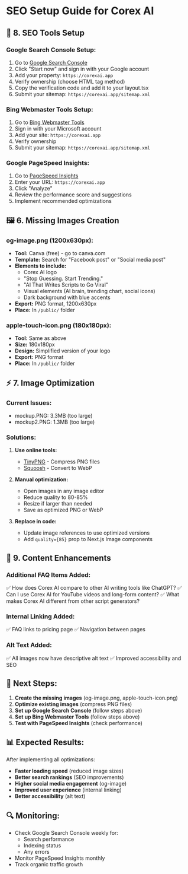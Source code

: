 # SEO Setup Guide for Corex AI

## 🔧 **8. SEO Tools Setup**

### **Google Search Console Setup:**
1. Go to [Google Search Console](https://search.google.com/search-console)
2. Click "Start now" and sign in with your Google account
3. Add your property: `https://corexai.app`
4. Verify ownership (choose HTML tag method)
5. Copy the verification code and add it to your layout.tsx
6. Submit your sitemap: `https://corexai.app/sitemap.xml`

### **Bing Webmaster Tools Setup:**
1. Go to [Bing Webmaster Tools](https://www.bing.com/webmasters)
2. Sign in with your Microsoft account
3. Add your site: `https://corexai.app`
4. Verify ownership
5. Submit your sitemap: `https://corexai.app/sitemap.xml`

### **Google PageSpeed Insights:**
1. Go to [PageSpeed Insights](https://pagespeed.web.dev/)
2. Enter your URL: `https://corexai.app`
3. Click "Analyze"
4. Review the performance score and suggestions
5. Implement recommended optimizations

## 🖼️ **6. Missing Images Creation**

### **og-image.png (1200x630px):**
- **Tool:** Canva (free) - go to canva.com
- **Template:** Search for "Facebook post" or "Social media post"
- **Elements to include:**
  - Corex AI logo
  - "Stop Guessing. Start Trending."
  - "AI That Writes Scripts to Go Viral"
  - Visual elements (AI brain, trending chart, social icons)
  - Dark background with blue accents
- **Export:** PNG format, 1200x630px
- **Place:** In `/public/` folder

### **apple-touch-icon.png (180x180px):**
- **Tool:** Same as above
- **Size:** 180x180px
- **Design:** Simplified version of your logo
- **Export:** PNG format
- **Place:** In `/public/` folder

## ⚡ **7. Image Optimization**

### **Current Issues:**
- mockup.PNG: 3.3MB (too large)
- mockup2.PNG: 1.3MB (too large)

### **Solutions:**
1. **Use online tools:**
   - [TinyPNG](https://tinypng.com/) - Compress PNG files
   - [Squoosh](https://squoosh.app/) - Convert to WebP
   
2. **Manual optimization:**
   - Open images in any image editor
   - Reduce quality to 80-85%
   - Resize if larger than needed
   - Save as optimized PNG or WebP

3. **Replace in code:**
   - Update image references to use optimized versions
   - Add `quality={85}` prop to Next.js Image components

## 📝 **9. Content Enhancements**

### **Additional FAQ Items Added:**
✅ How does Corex AI compare to other AI writing tools like ChatGPT?
✅ Can I use Corex AI for YouTube videos and long-form content?
✅ What makes Corex AI different from other script generators?

### **Internal Linking Added:**
✅ FAQ links to pricing page
✅ Navigation between pages

### **Alt Text Added:**
✅ All images now have descriptive alt text
✅ Improved accessibility and SEO

## 🚀 **Next Steps:**

1. **Create the missing images** (og-image.png, apple-touch-icon.png)
2. **Optimize existing images** (compress PNG files)
3. **Set up Google Search Console** (follow steps above)
4. **Set up Bing Webmaster Tools** (follow steps above)
5. **Test with PageSpeed Insights** (check performance)

## 📊 **Expected Results:**

After implementing all optimizations:
- **Faster loading speed** (reduced image sizes)
- **Better search rankings** (SEO improvements)
- **Higher social media engagement** (og-image)
- **Improved user experience** (internal linking)
- **Better accessibility** (alt text)

## 🔍 **Monitoring:**

- Check Google Search Console weekly for:
  - Search performance
  - Indexing status
  - Any errors
- Monitor PageSpeed Insights monthly
- Track organic traffic growth 